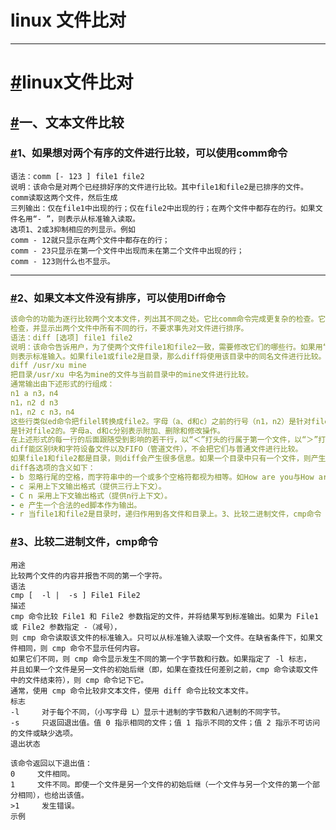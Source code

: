# linux 文件比对

------

# [#](http://www.liuwq.com/views/linux基础/linux文件比对.html#linux文件比对)linux文件比对

## [#](http://www.liuwq.com/views/linux基础/linux文件比对.html#一、文本文件比较)一、文本文件比较

### [#](http://www.liuwq.com/views/linux基础/linux文件比对.html#_1、如果想对两个有序的文件进行比较，可以使用comm命令)1、如果想对两个有序的文件进行比较，可以使用comm命令

```shell
语法：comm [- 123 ] file1 file2
说明：该命令是对两个已经排好序的文件进行比较。其中file1和file2是已排序的文件。comm读取这两个文件，然后生成
三列输出：仅在file1中出现的行；仅在file2中出现的行；在两个文件中都存在的行。如果文件名用“- ”，则表示从标准输入读取。
选项1、2或3抑制相应的列显示。例如
comm - 12就只显示在两个文件中都存在的行；
comm - 23只显示在第一个文件中出现而未在第二个文件中出现的行；
comm - 123则什么也不显示。
```

------

### [#](http://www.liuwq.com/views/linux基础/linux文件比对.html#_2、如果文本文件没有排序，可以使用diff命令)2、如果文本文件没有排序，可以使用Diff命令

```yml
该命令的功能为逐行比较两个文本文件，列出其不同之处。它比comm命令完成更复杂的检查。它对给出的文件进行系统的
检查，并显示出两个文件中所有不同的行，不要求事先对文件进行排序。
语法：diff [选项] file1 file2
说明：该命令告诉用户，为了使两个文件file1和file2一致，需要修改它们的哪些行。如果用“- ”表示file1或fiie2，
则表示标准输入。如果file1或file2是目录，那么diff将使用该目录中的同名文件进行比较。例如：
diff /usr/xu mine
把目录/usr/xu 中名为mine的文件与当前目录中的mine文件进行比较。
通常输出由下述形式的行组成：
n1 a n3，n4
n1，n2 d n3
n1，n2 c n3，n4
这些行类似ed命令把filel转换成file2。字母（a、d和c）之前的行号（n1，n2）是针对file1的，其后面的行号（n3，n4）
是针对file2的。字母a、d和c分别表示附加、删除和修改操作。
在上述形式的每一行的后面跟随受到影响的若干行，以“＜”打头的行属于第一个文件，以“＞”打头的行属于第二个文件。
diff能区别块和字符设备文件以及FIFO（管道文件），不会把它们与普通文件进行比较。
如果file1和file2都是目录，则diff会产生很多信息。如果一个目录中只有一个文件，则产生一条信息，指出该目录路径名和其中的文件名。
diff各选项的含义如下：
- b 忽略行尾的空格，而字符串中的一个或多个空格符都视为相等。如How are you与How are you被视为相同的字符串。
- c 采用上下文输出格式（提供三行上下文）。
- C n 采用上下文输出格式（提供n行上下文）。
- e 产生一个合法的ed脚本作为输出。
- r 当file1和file2是目录时，递归作用到各文件和目录上。3、比较二进制文件，cmp命令
```

### [#](http://www.liuwq.com/views/linux基础/linux文件比对.html#_3、比较二进制文件，cmp命令)3、比较二进制文件，cmp命令

```shell
用途
比较两个文件的内容并报告不同的第一个字符。
语法
cmp [  -l |  -s ] File1 File2
描述
cmp 命令比较 File1 和 File2 参数指定的文件，并将结果写到标准输出。如果为 File1 或 File2 参数指定 -（减号），
则 cmp 命令读取该文件的标准输入。只可以从标准输入读取一个文件。在缺省条件下，如果文件相同，则 cmp 命令不显示任何内容。
如果它们不同，则 cmp 命令显示发生不同的第一个字节数和行数。如果指定了 -l 标志，
并且如果一个文件是另一文件的初始后继（即，如果在查找任何差别之前，cmp 命令读取文件中的文件结束符），则 cmp 命令记下它。
通常，使用 cmp 命令比较非文本文件，使用 diff 命令比较文本文件。
标志
-l     对于每个不同，（小写字母 L）显示十进制的字节数和八进制的不同字节。
-s     只返回退出值。值 0 指示相同的文件；值 1 指示不同的文件；值 2 指示不可访问的文件或缺少选项。
退出状态

该命令返回以下退出值：
0     文件相同。
1     文件不同。即使一个文件是另一个文件的初始后继（一个文件与另一个文件的第一个部分相同），也给出该值。
>1     发生错误。
示例
```

